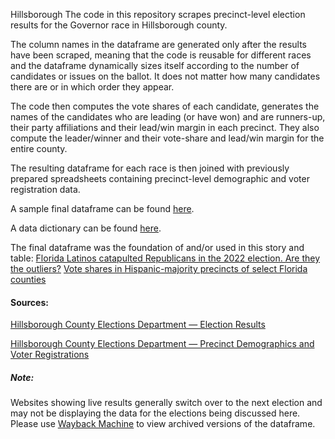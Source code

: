 Hillsborough
The code in this repository scrapes precinct-level election results for the Governor race in Hillsborough county. 

The column names in the dataframe are generated only after the results have been scraped, meaning that the code is reusable for different races and the dataframe dynamically sizes itself according to the number of candidates or issues on the ballot. It does not matter how many candidates there are or in which order they appear. 

The code then computes the vote shares of each candidate, generates the names of the candidates who are leading (or have won) and are runners-up, their party affiliations and their lead/win margin in each precinct. They also compute the leader/winner and their vote-share and lead/win margin for the entire county. 

The resulting dataframe for each race is then joined with previously prepared spreadsheets containing precinct-level demographic and voter registration data.

A sample final dataframe can be found [here]().

A data dictionary can be found [here](). 

The final dataframe was the foundation of and/or used in this story and table:
[Florida Latinos catapulted Republicans in the 2022 election. Are they the outliers?](https://www.miamiherald.com/news/politics-government/article268644252.html)
[Vote shares in Hispanic-majority precincts of select Florida counties](https://www.datawrapper.de/_/72L8M/)

#### Sources:
[Hillsborough County Elections Department — Election Results](https://enr.electionsfl.org/HIL/3311/Precincts/46493/0/447/)

[Hillsborough County Elections Department — Precinct Demographics and Voter Registrations](https://www.votehillsborough.gov/RESEARCH-DATA/Voter-Statistics)

##### Note:
Websites showing live results generally switch over to the next election and may not be displaying the data for the elections being discussed here. Please use [Wayback Machine](https://archive.org/web/) to view archived versions of the dataframe. 